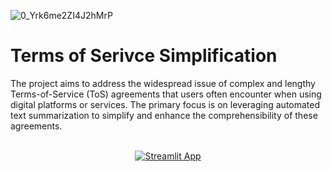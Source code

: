 ![0_Yrk6me2ZI4J2hMrP](https://github.com/EmreYY20/ToS-Simplification/assets/120115560/670c629b-f5e2-41c3-8075-2469d9d97168)

# Terms of Serivce Simplification
The project aims to address the widespread issue of complex and lengthy Terms-of-Service (ToS) agreements that users often encounter when using digital platforms or services. The primary focus is on leveraging automated text summarization to simplify and enhance the comprehensibility of these agreements.

<br>
<div align = center>
<a href="https://ee21-tos-summarization.hf.space">
  <img src="https://img.shields.io/badge/View-Streamlit%20App-blue?style=for-the-badge&logo=streamlit" alt="Streamlit App">
</a>
<br>
<br>
